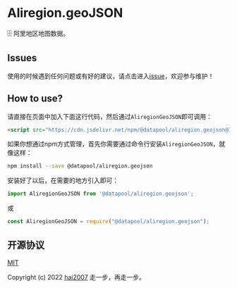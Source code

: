 # Aliregion.geoJSON
🗄️ 阿里地区地图数据。

## Issues
使用的时候遇到任何问题或有好的建议，请点击进入[issue](https://github.com/hai2007/datapool/issues)，欢迎参与维护！

## How to use?

请直接在页面中加入下面这行代码，然后通过```AliregionGeoJSON```即可调用：

```html
<script src="https://cdn.jsdelivr.net/npm/@datapool/aliregion.geojson@1"></script>
```

如果你想通过npm方式管理，首先你需要通过命令行安装``````AliregionGeoJSON``````，就像这样：

```bash
npm install --save @datapool/aliregion.geojson
```

安装好了以后，在需要的地方引入即可：

```js
import AliregionGeoJSON from '@datapool/aliregion.geojson';
```

或

```js
const AliregionGeoJSON = require("@datapool/aliregion.geojson");
```

开源协议
---------------------------------------
[MIT](https://github.com/hai2007/datapool/blob/master/LICENSE)

Copyright (c) 2022 [hai2007](https://hai2007.gitee.io/sweethome/) 走一步，再走一步。
